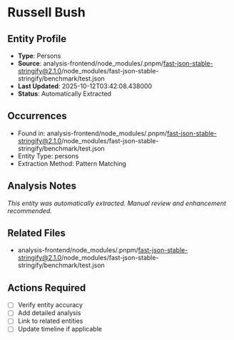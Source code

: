 # Russell Bush

## Entity Profile
- **Type**: Persons
- **Source**: analysis-frontend/node_modules/.pnpm/fast-json-stable-stringify@2.1.0/node_modules/fast-json-stable-stringify/benchmark/test.json
- **Last Updated**: 2025-10-12T03:42:08.438000
- **Status**: Automatically Extracted

## Occurrences
- Found in: analysis-frontend/node_modules/.pnpm/fast-json-stable-stringify@2.1.0/node_modules/fast-json-stable-stringify/benchmark/test.json
- Entity Type: persons
- Extraction Method: Pattern Matching

## Analysis Notes
*This entity was automatically extracted. Manual review and enhancement recommended.*

## Related Files
- analysis-frontend/node_modules/.pnpm/fast-json-stable-stringify@2.1.0/node_modules/fast-json-stable-stringify/benchmark/test.json

## Actions Required
- [ ] Verify entity accuracy
- [ ] Add detailed analysis
- [ ] Link to related entities
- [ ] Update timeline if applicable
